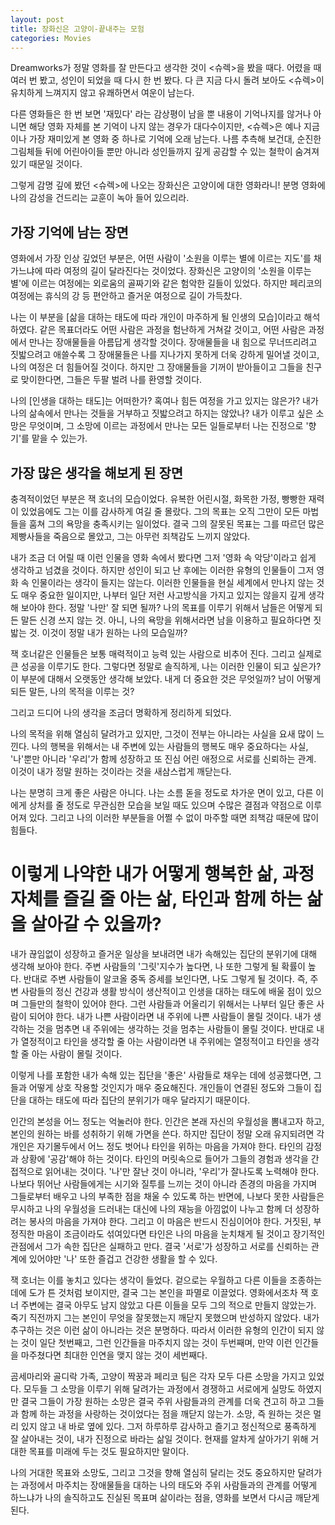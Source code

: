 ```yaml
---
layout: post
title: 장화신은 고양이-끝내주는 모험
categories: Movies
---
```


Dreamworks가 정말 영화를 잘 만든다고 생각한 것이 <슈렉>을 봤을 때다. 어렸을 때 여러 번 봤고, 성인이 되었을 때 다시 한 번 봤다. 다 큰 지금 다시 돌려 보아도 <슈렉>이 유치하게 느껴지지 않고 유쾌하면서 여운이 남는다. 

다른 영화들은 한 번 보면 '재밌다' 라는 감상평이 남을 뿐 내용이 기억나지를 않거나 아니면 해당 영화 자체를 본 기억이 나지 않는 경우가 대다수이지만, <슈렉>은 예나 지금이나 가장 재미있게 본 영화 중 하나로 기억에 오래 남는다. 나름 추측해 보건대, 순진한 그림체들 뒤에 어린아이들 뿐만 아니라 성인들까지 깊게 공감할 수 있는 철학이 숨겨져 있기 때문일 것이다.

그렇게 감명 깊에 봤던 <슈렉>에 나오는 장화신은 고양이에 대한 영화라니! 분명 영화에 나의 감성을 건드리는 교훈이 녹아 들어 있으리라.

## 가장 기억에 남는 장면

영화에서 가장 인상 깊었던 부분은, 어떤 사람이 '소원을 이루는 별에 이르는 지도'를 채가느냐에 따라 여정의 길이 달라진다는 것이었다. 장화신은 고양이의 '소원을 이루는 별'에 이르는 여정에는 외로움의 골짜기와 같은 험악한 길들이 있었다. 하지만 페리코의 여정에는 휴식의 강 등 편안하고 즐거운 여정으로 길이 가득찼다. 

나는 이 부분을 [삶을 대하는 태도에 따라 개인이 마주하게 될 인생의 모습]이라고 해석하였다. 같은 목표더라도 어떤 사람은 과정을 험난하게 거쳐갈 것이고, 어떤 사람은 과정에서 만나는 장애물들을 아름답게 생각할 것이다. 장애물들을 내 힘으로 무너뜨리려고 짓밟으려고 애쓸수록 그 장애물들은 나를 지나가지 못하게 더욱 강하게 밀어낼 것이고, 나의 여정은 더 힘들어질 것이다. 하지만 그 장애물들을 기꺼이 받아들이고 그들을 친구로 맞이한다면, 그들은 두팔 벌려 나를 환영할 것이다. 

나의 [인생을 대하는 태도]는 어떠한가? 혹여나 힘든 여정을 가고 있지는 않은가? 내가 나의 삶속에서 만나는 것들을 거부하고 짓밟으려고 하지는 않았나? 내가 이루고 싶은 소망은 무엇이며, 그 소망에 이르는 과정에서 만나는 모든 일들로부터 나는 진정으로 '향기'를 맡을 수 있는가.


## 가장 많은 생각을 해보게 된 장면

충격적이었던 부분은 잭 호너의 모습이었다. 유복한 어린시절, 화목한 가정, 빵빵한 재력이 있었음에도 그는 이를 감사하게 여길 줄 몰랐다. 그의 목표는 오직 그만이 모든 마법들을 훔쳐 그의 욕망을 충족시키는 일이었다. 결국 그의 잘못된 목표는 그를 따르던 많은 제빵사들을 죽음으로 몰았고, 그는 아무런 죄책감도 느끼지 않았다.

내가 조금 더 어릴 때 이런 인물을 영화 속에서 봤다면 그저 '영화 속 악당'이라고 쉽게 생각하고 넘겼을 것이다. 하지만 성인이 되고 난 후에는 이러한 유형의 인물들이 그저 영화 속 인물이라는 생각이 들지는 않는다. 
이러한 인물들을 현실 세계에서 만나지 않는 것도 매우 중요한 일이지만, 나부터 일단 저런 사고방식을 가지고 있지는 않을지 깊게 생각해 보아야 한다. 정말 '나만' 잘 되면 될까? 나의 목표를 이루기 위해서 남들은 어떻게 되든 말든 신경 쓰지 않는 것. 아니, 나의 욕망을 위해서라면 남을 이용하고 필요하다면 짓밟는 것. 이것이 정말 내가 원하는 나의 모습일까?

잭 호너같은 인물들은 보통 매력적이고 능력 있는 사람으로 비추어 진다. 그리고 실제로 큰 성공을 이루기도 한다. 
그렇다면 정말로 솔직하게, 나는 이러한 인물이 되고 싶은가? 
이 부분에 대해서 오랫동안 생각해 보았다. 내게 더 중요한 것은 무엇일까? 남이 어떻게 되든 말든, 나의 목적을 이루는 것? 

그리고 드디어 나의 생각을 조금더 명확하게 정리하게 되었다.

나의 목적을 위해 열심히 달려가고 있지만, 그것이 전부는 아니라는 사실을 요새 많이 느낀다. 나의 행복을 위해서는 내 주변에 있는 사람들의 행복도 매우 중요하다는 사실, '나'뿐만 아니라 '우리'가 함께 성장하고 또 진심 어린 애정으로 서로를 신뢰하는 관계. 이것이 내가 정말 원하는 것이라는 것을 새삼스럽게 깨닫는다. 

나는 분명히 크게 좋은 사람은 아니다. 나는 소름 돋을 정도로 차가운 면이 있고, 다른 이에게 상처를 줄 정도로 무관심한 모습을 보일 때도 있으며 수많은 결점과 약점으로 이루어져 있다. 
그리고 나의 이러한 부분들을 어쩔 수 없이 마주할 때면 죄책감 때문에 많이 힘들다. 

# 이렇게 나약한 내가 어떻게 행복한 삶, 과정 자체를 즐길 줄 아는 삶, 타인과 함께 하는 삶을 살아갈 수 있을까?

내가 끊임없이 성장하고 즐거운 일상을 보내려면 내가 속해있는 집단의 분위기에 대해 생각해 보아야 한다. 주변 사람들의 '그릿'지수가 높다면, 나 또한 그렇게 될 확률이 높다. 반대로 주변 사람들이 알코올 중독 증세를 보인다면, 나도 그렇게 될 것이다. 즉, 주변 사람들의 정신 건강과 생활 방식이 생산적이고 인생을 대하는 태도에 배울 점이 있으며 그들만의 철학이 있어야 한다. 
그런 사람들과 어울리기 위해서는 나부터 일단 좋은 사람이 되어야 한다. 내가 나쁜 사람이라면 내 주위에 나쁜 사람들이 몰릴 것이다. 내가 생각하는 것을 멈추면 내 주위에는 생각하는 것을 멈추는 사람들이 몰릴 것이다. 반대로 내가 열정적이고 타인을 생각할 줄 아는 사람이라면 내 주위에는 열정적이고 타인을 생각할 줄 아는 사람이 몰릴 것이다. 

이렇게 나를 포함한 내가 속해 있는 집단을 '좋은' 사람들로 채우는 데에 성공했다면, 그들과 어떻게 상호 작용할 것인지가 매우 중요해진다. 개인들이 연결된 정도와 그들이 집단을 대하는 태도에 따라 집단의 분위기가 매우 달라지기 때문이다. 

인간의 본성을 어느 정도는 억눌러야 한다. 인간은 본래 자신의 우월성을 뽐내고자 하고, 본인의 원하는 바를 성취하기 위해 가면을 쓴다. 하지만 집단이 정말 오래 유지되려면 각 개인은 자기몰두에서 어느 정도 벗어나 타인을 위하는 마음을 가져야 한다. 타인의 감정과 상황에 '공감'해야 하는 것이다. 타인의 머릿속으로 들어가 그들의 경험과 생각을 간접적으로 읽어내는 것이다. '나'만 잘난 것이 아니라, '우리'가 잘나도록 노력해야 한다. 나보다 뛰어난 사람들에게는 시기와 질투를 느끼는 것이 아니라 존경의 마음을 가지며 그들로부터 배우고 나의 부족한 점을 채울 수 있도록 하는 반면에, 나보다 못한 사람들은 무시하고 나의 우월성을 드러내는 대신에 나의 재능을 아낌없이 나누고 함께 더 성장하려는 봉사의 마음을 가져야 한다. 그리고 이 마음은 반드시 진심이어야 한다. 거짓된, 부정직한 마음이 조금이라도 섞여있다면 타인은 나의 마음을 눈치채게 될 것이고 장기적인 관점에서 그가 속한 집단은 실패하고 만다. 결국 '서로'가 성장하고 서로를 신뢰하는 관계에 있어야만 '나' 또한 즐겁고 건강한 생활을 할 수 있다.

잭 호너는 이를 놓치고 있다는 생각이 들었다. 겉으로는 우월하고 다른 이들을 조종하는 데에 도가 튼 것처럼 보이지만, 결국 그는 본인을 파멸로 이끌었다. 영화에서조차 잭 호너 주변에는 결국 아무도 남지 않았고 다른 이들을 모두 그의 적으로 만들지 않았는가. 죽기 직전까지 그는 본인이 무엇을 잘못했는지 깨닫지 못했으며 반성하지 않았다. 내가 추구하는 것은 이런 삶이 아니라는 것은 분명하다. 따라서 이러한 유형의 인간이 되지 않는 것이 일단 첫번째고, 그런 인간들을 마주치지 않는 것이 두번째며, 만약 이런 인간들을 마주쳤다면 최대한 인연을 맺지 않는 것이 세번째다. 

곰세마리와 골디락 가족, 고양이 짝꿍과 페리코 팀은 각자 모두 다른 소망을 가지고 있었다. 모두들 그 소망을 이루기 위해 달려가는 과정에서 경쟁하고 서로에게 실망도 하였지만 결국 그들이 가장 원하는 소망은 결국 주위 사람들과의 관계를 더욱 견고히 하고 그들과 함께 하는 과정을 사랑하는 것이었다는 점을 깨닫지 않는가. 소망, 즉 원하는 것은 멀리 있지 않고 내 바로 옆에 있다. 그저 하루하루 감사하고 즐기고 정신적으로 풍족하게 잘 살아내는 것이, 내가 진정으로 바라는 삶일 것이다. 현재를 알차게 살아가기 위해 거대한 목표를 미래에 두는 것도 필요하지만 말이다. 

나의 거대한 목표와 소망도, 그리고 그것을 향해 열심히 달리는 것도 중요하지만 달려가는 과정에서 마주치는 장애물들을 대하는 나의 태도와 주위 사람들과의 관계를 어떻게 하느냐가 나의 솔직하고도 진실된 목표며 삶이라는 점을, 영화를 보면서 다시금 깨닫게 된다.





<!-- 자신감 넘치며 죽음을 두려워 하지 않는 '레전드' 장화신은 고양이. 모두가 그를 좋아한다. 어느날 그는 평상시처럼 정의로운 싸움을 이어가다가 죽게 되고, 자신의 목숨이 하나밖에 남지 않았다는 사실을 깨닫는다. 그리고 죽음(death)는 그동안 '죽음'을 비웃었던 장화신은 고양이의 목숨을 앗아 가기 위해 그를 추격한다. 처음으로 장화신은 고양이는 크나큰 두려움을 느끼고, 이 죽음으로부터 도망치게 된다. 
그는 도망자의  -->



